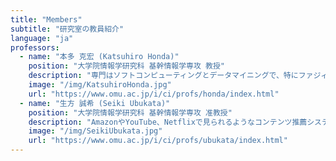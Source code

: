 ```yaml
---
title: "Members"
subtitle: "研究室の教員紹介"
language: "ja"
professors:
  - name: "本多 克宏 (Katsuhiro Honda)"
    position: "大学院情報学研究科 基幹情報学専攻 教授"
    description: "専門はソフトコンピューティングとデータマイニングで、特にファジィクラスタリングを中心とした研究に取り組んでいる。多変量データ解析や推薦システムの開発を通じて、ユーザの意思決定を支援するシステム構築に注力。研究室では学生とともに、人に優しい情報化社会の実現を目指している。"
    image: "/img/KatsuhiroHonda.jpg"
    url: "https://www.omu.ac.jp/i/ci/profs/honda/index.html"
  - name: "生方 誠希 (Seiki Ubukata)"
    position: "大学院情報学研究科 基幹情報学専攻 准教授"
    description: "AmazonやYouTube、Netflixで見られるようなコンテンツ推薦システムの実現方法の一つに、クラスタリングによって類似した嗜好を持つユーザをグループ化し、所属グループ内で嗜好度の高いコンテンツを推薦する方法がある。研究室では、ラフ集合理論に基づいて拡張を行った様々なラフクラスタリング技法を用いて推薦性能の向上を目指す。"
    image: "/img/SeikiUbukata.jpg"
    url: "https://www.omu.ac.jp/i/ci/profs/ubukata/index.html"
---
```


